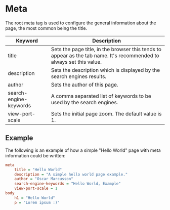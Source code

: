 # Meta
The root meta tag is used to configure the general information about the page, the most common being the title.

Keyword | Description
---|---
title | Sets the page title, in the browser this tends to appear as the tab name. It's recommended to always set this value.
description | Sets the description which is displayed by the search engines results.
author | Sets the author of this page.
search-engine-keywords | A comma separated list of keywords to be used by the search engines.
view-port-scale | Sets the initial page zoom. The default value is 1.

## Example
The following is an example of how a simple "Hello World" page with meta information could be written:

```ini
meta
	title = "Hello World"
	description = "A simple hello world page example."
	author = "Oscar Marcusson"
	search-engine-keywords = "Hello World, Example"
	view-port-scale = 1
body
	h1 = "Hello World"
	p = "Lorem ipsum :)"
```
